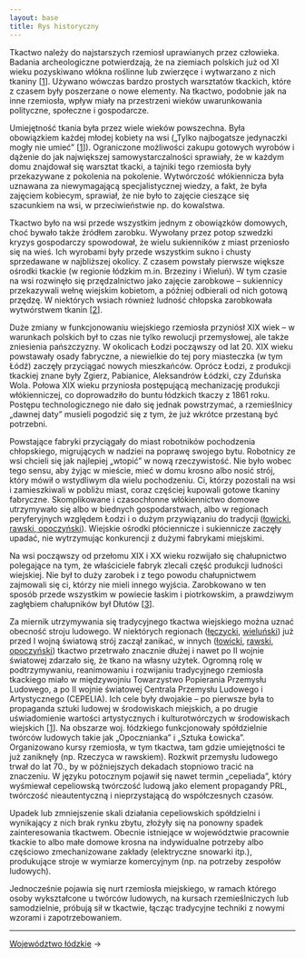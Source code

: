 ```yaml
---
layout: base
title: Rys historyczny
---
```


Tkactwo należy do najstarszych rzemiosł uprawianych przez człowieka. Badania archeologiczne potwierdzają, że na ziemiach polskich już od XI wieku pozyskiwano włókna roślinne lub zwierzęce i wytwarzano z nich tkaniny [[1][bibliografia]]. Używano wówczas bardzo prostych warsztatów tkackich, które z czasem były poszerzane o nowe elementy. Na tkactwo, podobnie jak na inne rzemiosła, wpływ miały na przestrzeni wieków uwarunkowania polityczne, społeczne i gospodarcze.

Umiejętność tkania była przez wiele wieków powszechna. Była obowiązkiem każdej młodej kobiety na wsi („Tylko najbogatsze jedynaczki mogły nie umieć” [[1][bibliografia]]). Ograniczone możliwości zakupu gotowych wyrobów i dążenie do jak największej samowystarczalności sprawiały, że w każdym domu znajdował się warsztat tkacki, a tajniki tego rzemiosła były przekazywane z pokolenia na pokolenie. Wytwórczość włókiennicza była uznawana za niewymagającą specjalistycznej wiedzy, a fakt, że była zajęciem kobiecym, sprawiał, że nie było to zajęcie cieszące się szacunkiem na wsi, w przeciwieństwie np. do kowalstwa.

Tkactwo było na wsi przede wszystkim jednym z obowiązków domowych, choć bywało także źródłem zarobku. Wywołany przez potop szwedzki kryzys gospodarczy spowodował, że wielu sukienników z miast przeniosło się na wieś. Ich wyrobami były przede wszystkim sukno i chusty sprzedawane w najbliższej okolicy. Z czasem powstały pierwsze większe ośrodki tkackie (w regionie łódzkim m.in. Brzeziny i Wieluń). W tym czasie na wsi rozwinęło się przędzalnictwo jako zajęcie zarobkowe – sukiennicy przekazywali wełnę wiejskim kobietom, a później odbierali od nich gotową przędzę. W niektórych wsiach również ludność chłopska zarobkowała wytwórstwem tkanin [[2][bibliografia]].

Duże zmiany w funkcjonowaniu wiejskiego rzemiosła przyniósł XIX wiek – w warunkach polskich był to czas nie tylko rewolucji przemysłowej, ale także zniesienia pańszczyzny. W okolicach Łodzi począwszy od lat 20. XIX wieku powstawały osady fabryczne, a niewielkie do tej pory miasteczka (w tym Łódź) zaczęły przyciągać nowych mieszkańców. Oprócz Łodzi, z produkcji tkackiej znane były Zgierz, Pabianice, Aleksandrów Łódzki, czy Zduńska Wola. Połowa XIX wieku przyniosła postępującą mechanizację produkcji włókienniczej, co doprowadziło do buntu łódzkich tkaczy z 1861 roku. Postępu technologicznego nie dało się jednak powstrzymać, a rzemieślnicy „dawnej daty” musieli pogodzić się z tym, że już wkrótce przestaną być potrzebni. 

Powstające fabryki przyciągały do miast robotników pochodzenia chłopskiego, migrujących w nadziei na poprawę swojego bytu. Robotnicy ze wsi chcieli się jak najlepiej „wtopić” w nową rzeczywistość. Nie było wobec tego sensu, aby żyjąc w mieście, mieć w domu krosno albo nosić strój, który mówił o wstydliwym dla wielu pochodzeniu. Ci, którzy pozostali na wsi i zamieszkiwali w pobliżu miast, coraz częściej kupowali gotowe tkaniny fabryczne. Skomplikowane i czasochłonne włókiennictwo domowe utrzymywało się albo w biednych gospodarstwach, albo w regionach peryferyjnych względem Łodzi i o dużym przywiązaniu do tradycji ([łowicki](/regiony/lowicki/#main), [rawski, opoczyński](/regiony/rawsko-opoczynski/#main)). Wiejskie ośrodki płóciennicze i sukiennicze zaczęły upadać, nie wytrzymując konkurencji z dużymi fabrykami miejskimi.

Na wsi począwszy od przełomu XIX i XX wieku rozwijało się chałupnictwo polegające na tym, że właściciele fabryk zlecali część produkcji ludności wiejskiej. Nie był to duży zarobek i z tego powodu chałupnictwem zajmowali się ci, którzy nie mieli innego wyjścia. Zarobkowano w ten sposób przede wszystkim w powiecie łaskim i piotrkowskim, a prawdziwym zagłębiem chałupników był Dłutów [[3][bibliografia]]. 

Za miernik utrzymywania się tradycyjnego tkactwa wiejskiego można uznać obecność stroju ludowego. W niektórych regionach ([łęczycki](/regiony/leczycko-sieradzki/#main), [wieluński](/regiony/wielunski/#main)) już przed I wojną światową strój zaczął zanikać, w innych ([łowicki](/regiony/lowicki/#main), [rawski, opoczyński](/regiony/rawsko-opoczynski/#main)) tkactwo przetrwało znacznie dłużej i nawet po II wojnie światowej zdarzało się, że tkano na własny użytek. Ogromną rolę w podtrzymywaniu, reanimowaniu i rozwijaniu tradycyjnego rzemiosła tkackiego miało w międzywojniu Towarzystwo Popierania Przemysłu Ludowego, a po II wojnie światowej Centrala Przemysłu Ludowego i Artystycznego (CEPELIA). Ich cele były dwojakie – po pierwsze była to propaganda sztuki ludowej w środowiskach miejskich, a po drugie uświadomienie wartości artystycznych i kulturotwórczych w środowiskach wiejskich [[1][bibliografia]]. Na obszarze woj. łódzkiego funkcjonowały spółdzielnie twórców ludowych takie jak „Opocznianka” i „Sztuka Łowicka”. Organizowano kursy rzemiosła, w tym tkactwa, tam gdzie umiejętności te już zaniknęły (np. Rzeczyca w rawskiem). Rozkwit przemysłu ludowego trwał do lat 70., by w późniejszych dekadach stopniowo tracić na znaczeniu. W języku potocznym pojawił się nawet termin „cepeliada”, który wyśmiewał cepeliowską twórczość ludową jako element propagandy PRL, twórczość nieautentyczną i nieprzystającą do współczesnych czasów.

Upadek lub zmniejszenie skali działania cepeliowskich spółdzielni i wynikający z nich brak rynku zbytu, złożyły się na ponowny spadek zainteresowania tkactwem. Obecnie istniejące w województwie pracownie tkackie to albo małe domowe krosna na indywidualne potrzeby albo częściowo zmechanizowane zakłady (elektryczne snowarki itp.), produkujące stroje w wymiarze komercyjnym (np. na potrzeby zespołów ludowych).

Jednocześnie pojawia się nurt rzemiosła miejskiego, w ramach którego osoby wykształcone u twórców ludowych, na kursach rzemieślniczych lub samodzielnie, próbują sił w tkactwie, łącząc tradycyjne techniki z nowymi wzorami i zapotrzebowaniem.

---

[Województwo łódzkie](/wojewodztwo-lodzkie/#main) →

[bibliografia]: /bibliografia/#main